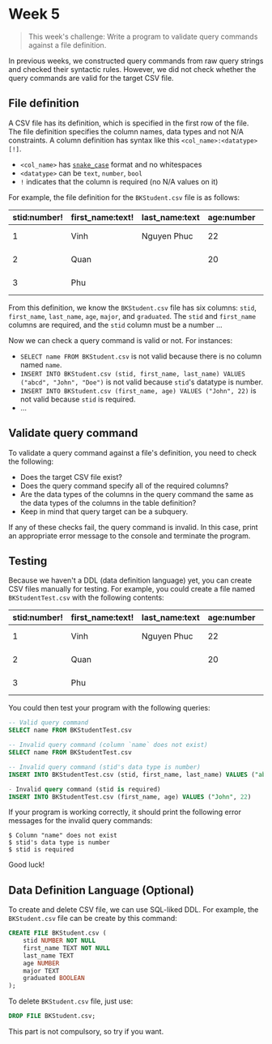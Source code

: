 # Week 5

> This week's challenge: Write a program to validate query commands against a file definition.

In previous weeks, we constructed query commands from raw query strings and checked their syntactic rules. However, we did not check whether the query commands are valid for the target CSV file.

## File definition

A CSV file has its definition, which is specified in the first row of the file. The file definition specifies the column names, data types and not N/A constraints. A column definition has syntax like this `<col_name>:<datatype>[!]`.

- `<col_name>` has [`snake_case`](https://en.wikipedia.org/wiki/Snake_case) format and no whitespaces
- `<datatype>` can be `text`, `number`, `bool`
- `!` indicates that the column is required (no N/A values on it)

For example, the file definition for the `BKStudent.csv` file is as follows:

| stid:number! | first_name:text! | last_name:text | age:number | major:text | graduated:bool
|---|---|---|--|--|--|
| 1 | Vinh | Nguyen Phuc | 22 | Computer Science | true |
| 2 | Quan |  | 20 | Computer Engineering | false |
| 3 | Phu  |  |  | Mechanical Engineering | true |

From this definition, we know the `BKStudent.csv` file has six columns: `stid`, `first_name`, `last_name`, `age`, `major`, and `graduated`. The `stid` and `first_name` columns are required, and the `stid` column must be a number ...

Now we can check a query command is valid or not. For instances:

- `SELECT name FROM BKStudent.csv` is not valid because there is no column named `name`.
- `INSERT INTO BKStudent.csv (stid, first_name, last_name) VALUES ("abcd", "John", "Doe")` is not valid because `stid`'s datatype is number.
- `INSERT INTO BKStudent.csv (first_name, age) VALUES ("John", 22)` is not valid because `stid` is required.
- ...

## Validate query command

To validate a query command against a file's definition, you need to check the following:

- Does the target CSV file exist?
- Does the query command specify all of the required columns?
- Are the data types of the columns in the query command the same as the data types of the columns in the table definition?
- Keep in mind that query target can be a subquery.

If any of these checks fail, the query command is invalid. In this case, print an appropriate error message to the console and terminate the program.

## Testing

Because we haven't a DDL (data definition language) yet, you can create CSV files manually for testing. For example, you could create a file named `BKStudentTest.csv` with the following contents:

| stid:number! | first_name:text! | last_name:text | age:number | major:text | graduated:bool
|---|---|---|---|--|--|
| 1 | Vinh | Nguyen Phuc | 22 | Computer Science | true |
| 2 | Quan |  | 20 | Computer Engineering | false |
| 3 | Phu  |  |  | Mechanical Engineering | true |

You could then test your program with the following queries:

```sql
-- Valid query command
SELECT name FROM BKStudentTest.csv

-- Invalid query command (column `name` does not exist)
SELECT name FROM BKStudentTest.csv

-- Invalid query command (stid's data type is number)
INSERT INTO BKStudentTest.csv (stid, first_name, last_name) VALUES ("abcd", "John", "Doe")

- Invalid query command (stid is required)
INSERT INTO BKStudentTest.csv (first_name, age) VALUES ("John", 22)
```

If your program is working correctly, it should print the following error messages for the invalid query commands:

```
$ Column "name" does not exist
$ stid's data type is number
$ stid is required
```

Good luck!

## Data Definition Language (Optional)

To create and delete CSV file, we can use SQL-liked DDL. For example, the `BKStudent.csv` file can be create by this command:

```sql
CREATE FILE BKStudent.csv (
    stid NUMBER NOT NULL
    first_name TEXT NOT NULL
    last_name TEXT
    age NUMBER
    major TEXT
    graduated BOOLEAN
);
```

To delete `BKStudent.csv` file, just use:

```sql
DROP FILE BKStudent.csv;
```

This part is not compulsory, so try if you want.
